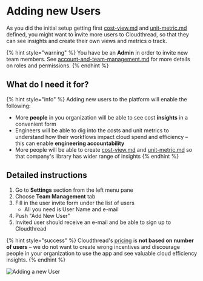 # Adding new Users

As you did the initial setup getting first [cost-view.md](../fundamentals/cost-transparency/cost-view.md "mention") and [unit-metric.md](../fundamentals/unit-metrics/unit-metric.md "mention") defined, you might want to invite more users to Cloudthread, so that they can see insights and create their own views and metrics o track.

{% hint style="warning" %}
You have be an **Admin** in order to invite new team members. See [account-and-team-management.md](../fundamentals/settings/account-and-team-management.md "mention") for more details on roles and permissions.
{% endhint %}

## What do I need it for? <a href="#what-do-i-need-it-for" id="what-do-i-need-it-for"></a>

{% hint style="info" %}
Adding new users to the platform will enable the following:

* More **people** in you organization will be able to see cost **insights** in a convenient form
* Engineers will be able to dig into the costs and unit metrics to understand how their workflows impact cloud spend and efficiency – this can enable **engineering accountability**
* More people will be able to create [cost-view.md](../fundamentals/cost-transparency/cost-view.md "mention") and [unit-metric.md](../fundamentals/unit-metrics/unit-metric.md "mention") so that company's library has wider range of insights
{% endhint %}

## Detailed instructions <a href="#detailed-instructions" id="detailed-instructions"></a>

1. Go to **Settings** section from the left menu pane
2. Choose **Team Management** tab
3. Fill in the user invite form under the list of users
   * All you need is User Name and e-mail
4. Push "Add New User"
5. Invited user should receive an e-mail and be able to sign up to Cloudthread

{% hint style="success" %}
Cloudthread's [pricing](https://www.cloudthread.io/pricing) is **not based on number of users** – we do not want to create wrong incentives and discourage people in your organization to use the app and see valuable cloud efficiency insights.
{% endhint %}

![Adding a new User](../.gitbook/assets/managing-account-and-team\_\_demo.gif)

